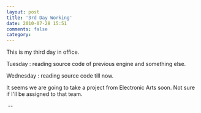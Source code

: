 ```yaml
---
layout: post
title: '3rd Day Working'
date: 2010-07-28 15:51
comments: false
category: 
---
```

    

This is my third day in office. 

  

Tuesday : reading source code of previous engine and something else. 

Wednesday : reading source code till now.

  

It seems we are going to take a project from Electronic Arts soon. Not
sure if I'll be assigned to that team.

  

 --

